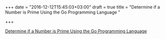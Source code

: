 +++
date = "2016-12-12T15:45:03+03:00"
draft = true
title = "Determine if a Number is Prime Using the Go Programming Language "

+++

<p><a href="https://www.thepolyglotdeveloper.com/2016/12/determine-number-prime-using-golang">Determine if a Number is Prime Using the Go Programming Language </a></p>
